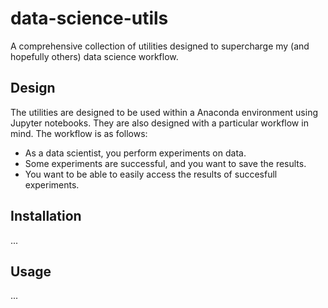 # data-science-utils
A comprehensive collection of utilities designed to supercharge my (and hopefully others) data science workflow.

## Design

The utilities are designed to be used within a Anaconda environment using Jupyter notebooks.
They are also designed with a particular workflow in mind. The workflow is as follows:
- As a data scientist, you perform experiments on data.
- Some experiments are successful, and you want to save the results.
- You want to be able to easily access the results of succesfull experiments.

## Installation
...

## Usage
...